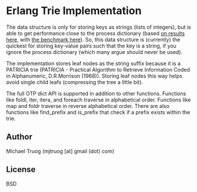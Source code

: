 Erlang Trie Implementation
==========================

The data structure is only for storing keys as strings (lists of integers), but is able to get performance close to the process dictionary (based [on results here](http://okeuday.livejournal.com/16941.html), with [the benchmark here](http://github.com/okeuday/erlbench)).  So, this data structure is (currently) the quickest for storing key-value pairs such that the key is a string, if you ignore the process dictionary (which many argue should never be used).

The implementation stores leaf nodes as the string suffix because it is a PATRICIA trie (PATRICIA - Practical Algorithm to Retrieve Information Coded in Alphanumeric, D.R.Morrison (1968)).  Storing leaf nodes this way helps avoid single child leafs (compressing the tree a little bit).

The full OTP dict API is supported in addition to other functions.  Functions like foldl, iter, itera, and foreach traverse in alphabetical order.  Functions like map and foldr traverse in reverse alphabetical order.  There are also functions like find_prefix and is_prefix that check if a prefix exists within the trie.

Author
------

Michael Truog (mjtruog [at] gmail (dot) com)

License
-------

BSD
